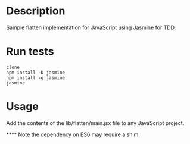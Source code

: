 # Description
Sample flatten implementation for JavaScript using Jasmine for TDD.

# Run tests
```
clone
npm install -D jasmine
npm install -g jasmine
jasmine
```

# Usage
Add the contents of the lib/flatten/main.jsx file to any JavaScript project.

**** Note the dependency on ES6 may require a shim.
